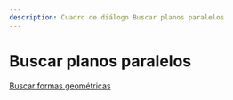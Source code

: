 ```yaml
---
description: Cuadro de diálogo Buscar planos paralelos
---
```


# Buscar planos paralelos

[Buscar formas geométricas](./)


